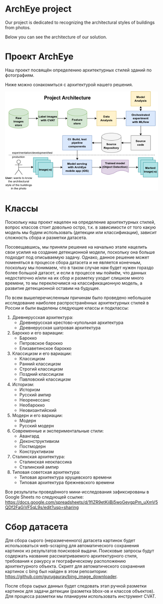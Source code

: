 # ArchEye project

Our project is dedicated to recognizing the architectural styles of buildings from photos. 

Below you can see the architecture of our solution.

# Проект ArchEye

Наш проект посвящён определению архитектурных стилей зданий по фотографиям.

Ниже можно ознакомиться с архитектурой нашего решения.

![Scheme](./images/project_scheme.png)

# Классы

Поскольку наш проект нацелен на определение архитектурных стилей, вопрос классов стоит довольно остро, т.к. в зависимости от того какую модель мы будем использовать (детекции или классификации), зависит сложность сбора и разметки датасета.

Посовещавшись, мы приняли решение на начально этапе нацелить свои усилия на создание детекционной модели, поскольку она больше подходит под описываемую задачу. Однако, данное решение может поменяться в процессе сбора датасета и не является конечным, поскольку мы понимаем, что в таком случае нам будет нужен гораздо более большой датасет, и если в процессе мы поймём, что данных недостаточно и/или на их сбор и разметку уходит слишком много времени, то мы переключимся на классификационную модель, а развитие детекционной оставим на будущее.

По всем вышеперечисленным причинам было проведено небольшое исследование наиболее распространённых архитектурных стилей в России и были выделены следующие классы и подклассы:

1.	Древнерусская архитектура:
    *	Древнерусская крестово-купольная архитектура
    * Древнерусская шатровая архитектура
2.	Барокко и его вариации:
    *	Барокко
    *	Петровское барокко
    *	Елизаветинское барокко
3.	Классицизм и его вариации:
    *	Классицизм
    *	Ранний классицизм
    *	Строгий классицизм
    *	Поздний классицизм
    *	Павловский классицизм
4.	Историзм:
    *	Историзм
    *	Русский ампир
    *	Неоренессанс
    *	Необарокко
    *	Неовизантийский
5.	Модерн и его вариации:
    *	Модерн
    *	Русский модерн
6.	Современные и экспериментальные стили:
    *	Авангард
    *	Деконструктивизм
    *	Постмодерн
    *	Конструктивизм
7.	Сталинская архитектура:
    *	Сталинская неоклассика
    *	Сталинский ампир
8.	Типовая советская архитектура:
    *	Типовая архитектура хрущевского времени
    *	Типовая архитектура брежневского времени

Все результаты проведённого мини-исследования зафиксированы в Google Sheets по следующей ссылке: https://docs.google.com/spreadsheets/d/1flZR9etKiiBj5woGevgpPm_uXmV5QDf2FaGiVF5qL9s/edit?usp=sharing

# Сбор датасета

Для сбора сырого (неразмеченного) датасета картинок будет использоваться web-scraping для автоматического сохранения картинок из результатов поисковой выдачи. Поисковые запросы будут содержать название рассматриваемого архитектурного стиля, требования к ракурсу и географическому расположению архитектурного объекта. Скрипт для автоматического сохранения картинок с bing был найден в этом репозитории: https://github.com/gurugaurav/bing_image_downloader.

После сбора сырых данных будет следовать этап ручной разметки картинок для задачи детекции (разметка bbox-ов и классов объектов). Для процесса разметки мы планируем использовать инструмент CVAT.
